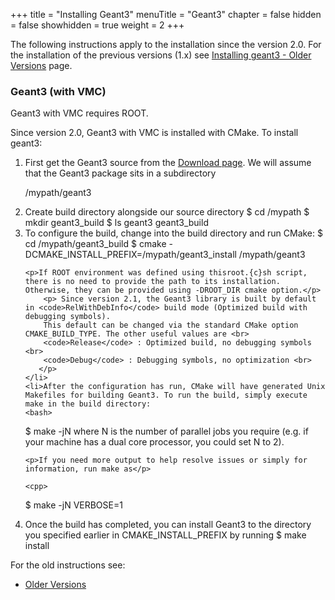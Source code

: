 +++
title = "Installing Geant3"
menuTitle = "Geant3"
chapter = false
hidden = false
showhidden = true
weight = 2
+++

<p>The following instructions apply to the installation since the version 2.0. For the installation of the previous versions (1.x) see <a href="/drupal/content/installing-geant3-older-versions"> Installing geant3 - Older Versions</a> page.</p>

<h3>Geant3 (with VMC)</h3>

<p>
Geant3 with VMC requires ROOT.
</p>

<p>Since version 2.0, Geant3 with VMC is installed with CMake. To install geant3:</p>

<ol>
	<li>First get the Geant3 source from the <a href="/drupal/content/download-vmc">Download page</a>. We will assume that the Geant3 package sits in a subdirectory

<bash>/mypath/geant3
</bash>
	</li>
	<li>Create build directory alongside our source directory
	<bash>
$ cd /mypath
$ mkdir geant3_build
$ ls
 geant3 geant3_build    
</bash>
	</li>
	<li>To configure the build, change into the build directory and run CMake:
	<bash>
$ cd /mypath/geant3_build 
$ cmake -DCMAKE_INSTALL_PREFIX=/mypath/geant3_install /mypath/geant3
</bash>

	<p>If ROOT environment was defined using thisroot.{c}sh script, there is no need to provide the path to its installation. Otherwise, they can be provided using -DROOT_DIR cmake option.</p>
        <p> Since version 2.1, the Geant3 library is built by default in <code>RelWithDebInfo</code> build mode (Optimized build with debugging symbols).
        This default can be changed via the standard CMake option CMAKE_BUILD_TYPE. The other useful values are <br>
        <code>Release</code> : Optimized build, no debugging symbols <br>
        <code>Debug</code> : Debugging symbols, no optimization <br>
       </p>
	</li>
	<li>After the configuration has run, CMake will have generated Unix Makefiles for building Geant3. To run the build, simply execute make in the build directory:
	<bash>
$ make -jN
</bash>
	where N is the number of parallel jobs you require (e.g. if your machine has a dual core processor, you could set N to 2).

	<p>If you need more output to help resolve issues or simply for information, run make as</p>

	<cpp>
$ make -jN VERBOSE=1
</cpp>
	</li>
	<li>Once the build has completed, you can install Geant3 to the directory you specified earlier in CMAKE_INSTALL_PREFIX by running
	<cpp>
$ make install
</cpp>
	</li>
</ol>

For the old instructions see:

- [Older Versions](geant3-old)


